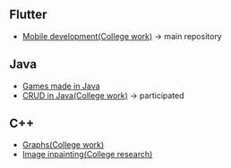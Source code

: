 ## Flutter

* [Mobile development(College work)](https://github.com/MysteRys337/LDDM-PUC2021) -> main repository 

## Java

* [Games made in Java](https://github.com/MysteRys337/EclipseJogos)
* [CRUD in Java(College work)](https://github.com/solid-titans/AEDs3) -> participated

## C++ 

* [Graphs(College work)](https://github.com/MysteRys337/graph_algorithms_in_cpp)
* [Image inpainting(College research)](https://github.com/solid-titans/image-inpaiting-in-cpp)
